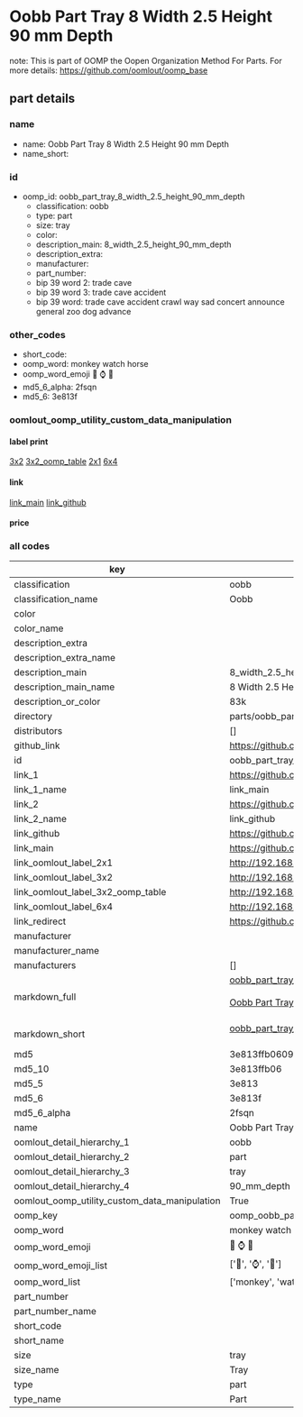 # Oobb Part Tray 8 Width 2.5 Height 90 mm Depth  

note: This is part of OOMP the Oopen Organization Method For Parts. For more details: https://github.com/oomlout/oomp_base

##  part details
  







### name
* name: Oobb Part Tray 8 Width 2.5 Height 90 mm Depth
* name_short: 
### id
* oomp_id: oobb_part_tray_8_width_2.5_height_90_mm_depth
  * classification: oobb
  * type: part
  * size: tray
  * color: 
  * description_main: 8_width_2.5_height_90_mm_depth
  * description_extra: 
  * manufacturer: 
  * part_number: 
  * bip 39 word 2: trade cave
  * bip 39 word 3: trade cave accident
  * bip 39 word: trade cave accident crawl way sad concert announce general zoo dog advance

### other_codes
* short_code: 
* oomp_word: monkey watch horse
* oomp_word_emoji :monkey: :watch: :horse:
* md5_6_alpha: 2fsqn
* md5_6: 3e813f






### oomlout_oomp_utility_custom_data_manipulation
#### label print
[3x2](http://192.168.1.245:1112/?label=oomp%202fsqn)
[3x2_oomp_table](http://192.168.1.108:1112/?label=oomp%202fsqn)
[2x1](http://192.168.1.242:1112/?label=oomp%202fsqn)
[6x4](http://192.168.1.55:1112/?label=oomp%202fsqn)    

#### link

[link_main](https://github.com/oomlout/oomlout_oomp_version_1_messy/tree/main/parts/oobb_part_tray_8_width_2.5_height_90_mm_depth) [link_github](https://github.com/oomlout/oomlout_oomp_version_1_messy/tree/main/parts/oobb_part_tray_8_width_2.5_height_90_mm_depth)                             

#### price







### all codes 
| key | value |  
| --- | --- |  
| classification | oobb |  
| classification_name | Oobb |  
| color |  |  
| color_name |  |  
| description_extra |  |  
| description_extra_name |  |  
| description_main | 8_width_2.5_height_90_mm_depth |  
| description_main_name | 8 Width 2.5 Height 90 mm Depth |  
| description_or_color | 83k |  
| directory | parts/oobb_part_tray_8_width_2.5_height_90_mm_depth |  
| distributors | [] |  
| github_link | https://github.com/oomlout/oomlout_oomp_part_src/tree/main/parts/oobb_part_tray_8_width_2.5_height_90_mm_depth |  
| id | oobb_part_tray_8_width_2.5_height_90_mm_depth |  
| link_1 | https://github.com/oomlout/oomlout_oomp_version_1_messy/tree/main/parts/oobb_part_tray_8_width_2.5_height_90_mm_depth |  
| link_1_name | link_main |  
| link_2 | https://github.com/oomlout/oomlout_oomp_version_1_messy/tree/main/parts/oobb_part_tray_8_width_2.5_height_90_mm_depth |  
| link_2_name | link_github |  
| link_github | https://github.com/oomlout/oomlout_oomp_version_1_messy/tree/main/parts/oobb_part_tray_8_width_2.5_height_90_mm_depth |  
| link_main | https://github.com/oomlout/oomlout_oomp_version_1_messy/tree/main/parts/oobb_part_tray_8_width_2.5_height_90_mm_depth |  
| link_oomlout_label_2x1 | http://192.168.1.242:1112/?label=oomp%202fsqn |  
| link_oomlout_label_3x2 | http://192.168.1.245:1112/?label=oomp%202fsqn |  
| link_oomlout_label_3x2_oomp_table | http://192.168.1.108:1112/?label=oomp%202fsqn |  
| link_oomlout_label_6x4 | http://192.168.1.55:1112/?label=oomp%202fsqn |  
| link_redirect | https://github.com/oomlout/oomlout_oomp_version_1_messy/tree/main/parts/oobb_part_tray_8_width_2.5_height_90_mm_depth |  
| manufacturer |  |  
| manufacturer_name |  |  
| manufacturers | [] |  
| markdown_full | [oobb_part_tray_8_width_2.5_height_90_mm_depth](none)<br>[](none)<br>[Oobb Part Tray 8 Width 2.5 Height 90 Mm Depth](none)<br><br> |  
| markdown_short | [oobb_part_tray_8_width_2.5_height_90_mm_depth](none)<br><br> |  
| md5 | 3e813ffb060945d6f6fc032a02c93735 |  
| md5_10 | 3e813ffb06 |  
| md5_5 | 3e813 |  
| md5_6 | 3e813f |  
| md5_6_alpha | 2fsqn |  
| name | Oobb Part Tray 8 Width 2.5 Height 90 mm Depth |  
| oomlout_detail_hierarchy_1 | oobb |  
| oomlout_detail_hierarchy_2 | part |  
| oomlout_detail_hierarchy_3 | tray |  
| oomlout_detail_hierarchy_4 | 90_mm_depth |  
| oomlout_oomp_utility_custom_data_manipulation | True |  
| oomp_key | oomp_oobb_part_tray_8_width_2.5_height_90_mm_depth |  
| oomp_word | monkey watch horse |  
| oomp_word_emoji | :monkey: :watch: :horse: |  
| oomp_word_emoji_list | [':monkey:', ':watch:', ':horse:'] |  
| oomp_word_list | ['monkey', 'watch', 'horse'] |  
| part_number |  |  
| part_number_name |  |  
| short_code |  |  
| short_name |  |  
| size | tray |  
| size_name | Tray |  
| type | part |  
| type_name | Part |  

